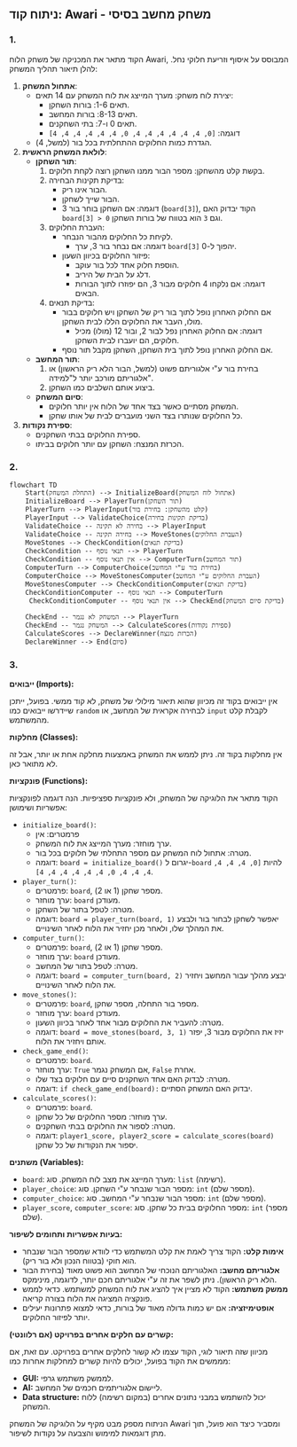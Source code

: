 ## ניתוח קוד: Awari - משחק מחשב בסיסי

### 1. <algorithm>

הקוד מתאר את המכניקה של משחק הלוח Awari, המבוסס על איסוף וזריעת חלוקי נחל. להלן תיאור תהליך המשחק:

1.  **אתחול המשחק**:
    *   יצירת לוח משחק: מערך המייצג את לוח המשחק עם 14 תאים:
        *   תאים 1-6: בורות השחקן.
        *   תאים 8-13: בורות המחשב.
        *   תאים 0 ו-7: בתי השחקנים.
        *   דוגמה: `[0, 4, 4, 4, 4, 4, 4, 0, 4, 4, 4, 4, 4, 4]`
    *   הגדרת כמות החלוקים ההתחלתית בכל בור (למשל, 4).
2.  **לולאת המשחק הראשית**:
    *   **תור השחקן**:
        1.  בקשת קלט מהשחקן: מספר הבור ממנו השחקן רוצה לקחת חלוקים.
        2.  בדיקת תקינות הבחירה:
            *   הבור אינו ריק.
            *   הבור שייך לשחקן.
            *   דוגמה: אם השחקן בוחר בור 3 (`board[3]`), הקוד יבדוק האם `board[3] > 0` וגם `3` הוא בטווח של בורות השחקן.
        3.  העברת החלוקים:
            *   לקיחת כל החלוקים מהבור הנבחר.
                *   דוגמה: אם נבחר בור 3, ערך `board[3]` יהפוך ל-0.
            *   פיזור החלוקים בכיוון השעון:
                *   הוספת חלוק אחד לכל בור עוקב.
                *   דלג על הבית של היריב.
                *   דוגמה: אם נלקחו 4 חלוקים מבור 3, הם יפוזרו לתוך הבורות הבאים.
        4.  בדיקת תנאים:
            *   אם החלוק האחרון נופל לתוך בור ריק של השחקן ויש חלוקים בבור מולו, העבר את החלוקים הללו לבית השחקן.
                *   דוגמה: אם החלוק האחרון נפל לבור 2, ובור 12 (מולו) מכיל חלוקים, הם יועברו לבית השחקן.
            *   אם החלוק האחרון נופל לתוך בית השחקן, השחקן מקבל תור נוסף.
    *   **תור המחשב**:
        1.  בחירת בור ע"י אלגוריתם פשוט (למשל, הבור הלא ריק הראשון) או אלגוריתם מורכב יותר ל"למידה".
        2.  ביצוע אותם השלבים כמו השחקן.
    *   **סיום המשחק**:
        *   המשחק מסתיים כאשר בצד אחד של הלוח אין יותר חלוקים.
        *   כל החלוקים שנותרו בצד השני מועברים לבית של אותו שחקן.
3.  **ספירת נקודות**:
    *   ספירת החלוקים בבתי השחקנים.
    *   הכרזת המנצח: השחקן עם יותר חלוקים בביתו.

### 2. <mermaid>

```mermaid
flowchart TD
    Start(התחלת המשחק) --> InitializeBoard(אתחול לוח המשחק)
    InitializeBoard --> PlayerTurn(תור השחקן)
    PlayerTurn --> PlayerInput(קלט מהשחקן: בחירת בור)
    PlayerInput --> ValidateChoice(בדיקת תקינות בחירה)
    ValidateChoice -- בחירה לא תקינה --> PlayerInput
    ValidateChoice -- בחירה תקינה --> MoveStones(העברת החלוקים)
    MoveStones --> CheckCondition(בדיקת תנאים)
    CheckCondition -- תנאי נוסף --> PlayerTurn
    CheckCondition -- אין תנאי נוסף --> ComputerTurn(תור המחשב)
    ComputerTurn --> ComputerChoice(בחירת בור ע"י המחשב)
    ComputerChoice --> MoveStonesComputer(העברת החלוקים ע"י המחשב)
    MoveStonesComputer --> CheckConditionComputer(בדיקת תנאים)
    CheckConditionComputer -- תנאי נוסף --> ComputerTurn
     CheckConditionComputer -- אין תנאי נוסף --> CheckEnd(בדיקת סיום המשחק)

    CheckEnd -- המשחק לא נגמר --> PlayerTurn
    CheckEnd -- המשחק נגמר --> CalculateScores(ספירת נקודות)
    CalculateScores --> DeclareWinner(הכרזת מנצח)
    DeclareWinner --> End(סיום)
```

### 3. <explanation>

**ייבואים (Imports):**

אין ייבואים בקוד זה מכיוון שהוא תיאור מילולי של משחק, לא קוד ממשי. בפועל, ייתכן שיידרשו ייבואים כמו `random` לבחירה אקראית של המחשב, או `input` לקבלת קלט מהמשתמש.

**מחלקות (Classes):**

אין מחלקות בקוד זה. ניתן לממש את המשחק באמצעות מחלקה אחת או יותר, אבל זה לא מתואר כאן.

**פונקציות (Functions):**

הקוד מתאר את הלוגיקה של המשחק, ולא פונקציות ספציפיות. הנה דוגמה לפונקציות אפשריות ושימושן:

*   `initialize_board()`:
    *   פרמטרים: אין
    *   ערך מוחזר: מערך המייצג את לוח המשחק.
    *   מטרה: אתחול לוח המשחק עם מספר התחלתי של חלוקים בכל בור.
    *   דוגמה: `board = initialize_board()` יגרום ל-`board` להיות `[0, 4, 4, 4, 4, 4, 4, 0, 4, 4, 4, 4, 4, 4]`.
*   `player_turn()`:
    *   פרמטרים: `board`, מספר שחקן (1 או 2).
    *   ערך מוחזר: `board` מעודכן.
    *   מטרה: לטפל בתור של השחקן.
    *   דוגמה: `board = player_turn(board, 1)` יאפשר לשחקן לבחור בור ולבצע את המהלך שלו, ולאחר מכן יחזיר את הלוח לאחר השינויים.
*   `computer_turn()`:
    *   פרמטרים: `board`, מספר שחקן (1 או 2).
    *   ערך מוחזר: `board` מעודכן.
    *   מטרה: לטפל בתור של המחשב.
    *   דוגמה: `board = computer_turn(board, 2)` יבצע מהלך עבור המחשב ויחזיר את הלוח לאחר השינויים.
*   `move_stones()`:
    *   פרמטרים: `board`, מספר בור התחלה, מספר שחקן.
    *   ערך מוחזר: `board` מעודכן.
    *   מטרה: להעביר את החלוקים מבור אחד לאחר בכיוון השעון.
    *   דוגמה: `board = move_stones(board, 3, 1)` יזיז את החלוקים מבור 3, יפזר אותם ויחזיר את הלוח.
*   `check_game_end()`:
    *   פרמטרים: `board`.
    *   ערך מוחזר: `True` אם המשחק נגמר, `False` אחרת.
    *   מטרה: לבדוק האם אחד השחקנים סיים עם חלוקים בצד שלו.
    *   דוגמה: `if check_game_end(board):` יבדוק האם המשחק הסתיים.
*   `calculate_scores()`:
    *   פרמטרים: `board`.
    *   ערך מוחזר: מספר החלוקים של כל שחקן.
    *   מטרה: לספור את החלוקים בבתי השחקנים.
    *   דוגמה: `player1_score, player2_score = calculate_scores(board)` יספור את הנקודות של כל שחקן.

**משתנים (Variables):**

*   `board`: מערך המייצג את מצב לוח המשחק. סוג: `list` (רשימה).
*   `player_choice`: מספר הבור שנבחר ע"י השחקן. סוג: `int` (מספר שלם).
*   `computer_choice`: מספר הבור שנבחר ע"י המחשב. סוג: `int` (מספר שלם).
*   `player_score`, `computer_score`: מספר החלוקים בבית כל שחקן. סוג: `int` (מספר שלם).

**בעיות אפשריות ותחומים לשיפור:**

*   **אימות קלט:** הקוד צריך לאמת את קלט המשתמש כדי לוודא שמספר הבור שנבחר הוא חוקי (בטווח הנכון ולא בור ריק).
*   **אלגוריתם מחשב:** האלגוריתם הנוכחי של המחשב הוא פשוט מאוד (בחירת הבור הלא ריק הראשון). ניתן לשפר את זה ע"י אלגוריתם חכם יותר, לדוגמה, מינימקס.
*   **ממשק משתמש:** הקוד לא מציין איך להציג את לוח המשחק למשתמש. כדאי לממש פונקציה המציגה את הלוח בצורה קריאה.
*   **אופטימיזציה:** אם יש כמות גדולה מאוד של בורות, כדאי למצוא פתרונות יעילים יותר לפיזור החלוקים.

**קשרים עם חלקים אחרים בפרויקט (אם רלוונטי):**

מכיוון שזה תיאור לוגי, הקוד עצמו לא קשור לחלקים אחרים בפרויקט. עם זאת, אם מממשים את הקוד בפועל, יכולים להיות קשרים למחלקות אחרות כמו:

*   **GUI:** לממשק משתמש גרפי.
*   **AI:** ליישום אלגוריתמים חכמים של המחשב.
*   **Data structure:** יכול להשתמש במבני נתונים אחרים (במקום רשימה) ללוח המשחק.

הניתוח מספק מבט מקיף על הלוגיקה של המשחק Awari ומסביר כיצד הוא פועל, תוך מתן דוגמאות למימוש והצבעה על נקודות לשיפור.